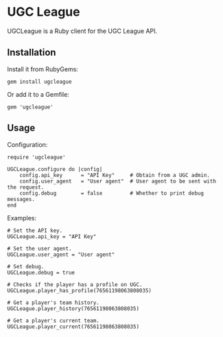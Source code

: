 # UGC League

UGCLeague is a Ruby client for the UGC League API.

## Installation

Install it from RubyGems:

```
gem install ugcleague
```

Or add it to a Gemfile:

```
gem 'ugcleague'
```

## Usage

Configuration:

```
require 'ugcleague'

UGCLeague.configure do |config|
    config.api_key      = "API Key"     # Obtain from a UGC admin.
    config.user_agent   = "User agent"  # User agent to be sent with the request.
    config.debug        = false         # Whether to print debug messages.
end
```

Examples:

```
# Set the API key.
UGCLeague.api_key = "API Key"

# Set the user agent.
UGCLeague.user_agent = "User agent"

# Set debug.
UGCLeague.debug = true

# Checks if the player has a profile on UGC.
UGCLeague.player_has_profile(76561198063808035)

# Get a player's team history.
UGCLeague.player_history(76561198063808035)

# Get a player's current team.
UGCLeague.player_current(76561198063808035)
```

